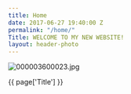 ```yaml
---
title: Home
date: 2017-06-27 19:40:00 Z
permalink: "/home/"
Title: WELCOME TO MY NEW WEBSITE!
layout: header-photo
---
```


![000003600023.jpg](/uploads/000003600023.jpg)

{{ page\['Title'\] }}